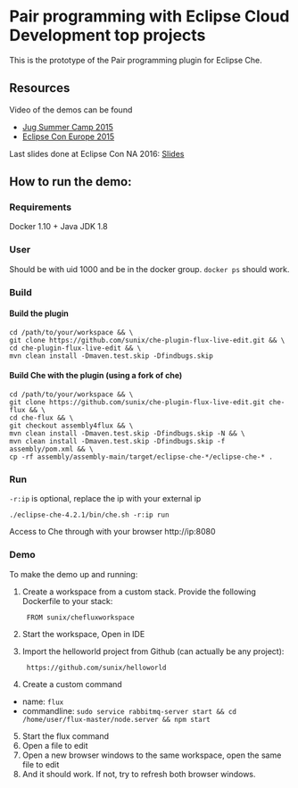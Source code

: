 # Pair programming with Eclipse Cloud Development top projects
This is the prototype of the Pair programming plugin for Eclipse Che.

## Resources

Video of the demos can be found

  - [Jug Summer Camp 2015](https://www.youtube.com/watch?v=-FXmt4cfpRo)
  - [Eclipse Con Europe 2015](https://www.youtube.com/watch?v=lX-4ftWzK3s)

Last slides done at Eclipse Con NA 2016: [Slides](https://docs.google.com/presentation/d/1Emhsy9erAd5PVkAwFk7S36aC9M_Yn4pIS0z5GDYFb_8/pub?start=false&loop=false&delayms=3000&slide=id.g10d592b969_1_123)

## How to run the demo:

### Requirements

Docker 1.10 + Java JDK 1.8


### User

Should be with uid 1000 and be in the docker group. `docker ps` should work.

### Build
#### Build the plugin

    cd /path/to/your/workspace && \
    git clone https://github.com/sunix/che-plugin-flux-live-edit.git && \
    cd che-plugin-flux-live-edit && \
    mvn clean install -Dmaven.test.skip -Dfindbugs.skip

#### Build Che with the plugin (using a fork of che)

    cd /path/to/your/workspace && \
    git clone https://github.com/sunix/che-plugin-flux-live-edit.git che-flux && \
    cd che-flux && \
    git checkout assembly4flux && \
    mvn clean install -Dmaven.test.skip -Dfindbugs.skip -N && \
    mvn clean install -Dmaven.test.skip -Dfindbugs.skip -f assembly/pom.xml && \
    cp -rf assembly/assembly-main/target/eclipse-che-*/eclipse-che-* .
 
### Run
`-r:ip` is optional, replace the ip with your external ip

    ./eclipse-che-4.2.1/bin/che.sh -r:ip run


Access to Che through with your browser http://ip:8080


### Demo

To make the demo up and running:

1. Create a workspace from a custom stack. Provide the following Dockerfile to your stack:

        FROM sunix/chefluxworkspace

2. Start the workspace, Open in IDE
3. Import the helloworld  project from Github  (can actually be any project):

        https://github.com/sunix/helloworld

4. Create a custom command

  - name: `flux`
  - commandline: `sudo service rabbitmq-server start && cd /home/user/flux-master/node.server && npm start`

5. Start the flux command
6. Open a file to edit
7. Open a new browser windows to the same workspace, open the same file to edit
8. And it should work. If not, try to refresh both browser windows.


